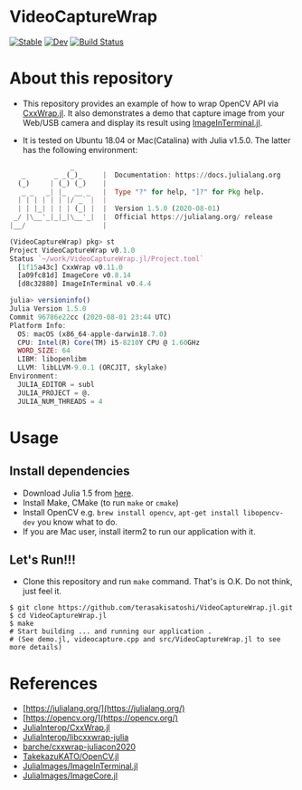 # VideoCaptureWrap

[![Stable](https://img.shields.io/badge/docs-stable-blue.svg)](https://terasakisatoshi.github.io/VideoCaptureWrap.jl/stable)
[![Dev](https://img.shields.io/badge/docs-dev-blue.svg)](https://terasakisatoshi.github.io/VideoCaptureWrap.jl/dev)
[![Build Status](https://github.com/terasakisatoshi/VideoCaptureWrap.jl/workflows/CI/badge.svg)](https://github.com/terasakisatoshi/VideoCaptureWrap.jl/actions)

# About this repository

- This repository provides an example of how to wrap OpenCV API via [CxxWrap.jl](https://github.com/JuliaInterop/CxxWrap.jl). 
It also demonstrates a demo that capture image from your Web/USB camera and display its result using [ImageInTerminal.jl](https://github.com/JuliaImages/ImageInTerminal.jl).

- It is tested on Ubuntu 18.04 or Mac(Catalina) with Julia v1.5.0. The latter has the following environment: 

```julia
               _
   _       _ _(_)_     |  Documentation: https://docs.julialang.org
  (_)     | (_) (_)    |
   _ _   _| |_  __ _   |  Type "?" for help, "]?" for Pkg help.
  | | | | | | |/ _` |  |
  | | |_| | | | (_| |  |  Version 1.5.0 (2020-08-01)
 _/ |\__'_|_|_|\__'_|  |  Official https://julialang.org/ release
|__/                   |

(VideoCaptureWrap) pkg> st
Project VideoCaptureWrap v0.1.0
Status `~/work/VideoCaptureWrap.jl/Project.toml`
  [1f15a43c] CxxWrap v0.11.0
  [a09fc81d] ImageCore v0.8.14
  [d8c32880] ImageInTerminal v0.4.4

julia> versioninfo()
Julia Version 1.5.0
Commit 96786e22cc (2020-08-01 23:44 UTC)
Platform Info:
  OS: macOS (x86_64-apple-darwin18.7.0)
  CPU: Intel(R) Core(TM) i5-8210Y CPU @ 1.60GHz
  WORD_SIZE: 64
  LIBM: libopenlibm
  LLVM: libLLVM-9.0.1 (ORCJIT, skylake)
Environment:
  JULIA_EDITOR = subl
  JULIA_PROJECT = @.
  JULIA_NUM_THREADS = 4
```

# Usage

## Install dependencies

- Download Julia 1.5 from [here](https://julialang.org/downloads/).
- Install Make, CMake (to run `make` or `cmake`)
- Install OpenCV e.g. `brew install opencv`, `apt-get install libopencv-dev` you know what to do.
- If you are Mac user, install iterm2 to run our application with it.

## Let's Run!!!

- Clone this repository and run `make` command. That's is O.K. Do not think, just feel it.

```console
$ git clone https://github.com/terasakisatoshi/VideoCaptureWrap.jl.git
$ cd VideoCaptureWrap.jl
$ make
# Start building ... and running our application .
# (See demo.jl, videocapture.cpp and src/VideoCaptureWrap.jl to see more details)
```

# References

- [https://julialang.org/](https://julialang.org/)
- [https://opencv.org/](https://opencv.org/)
- [JuliaInterop/CxxWrap.jl](https://github.com/JuliaInterop/CxxWrap.jl)
- [JuliaInterop/libcxxwrap-julia](https://github.com/JuliaInterop/libcxxwrap-julia)
- [barche/cxxwrap-juliacon2020](https://github.com/barche/cxxwrap-juliacon2020)
- [TakekazuKATO/OpenCV.jl](https://github.com/TakekazuKATO/OpenCV.jl)
- [JuliaImages/ImageInTerminal.jl](https://github.com/JuliaImages/ImageInTerminal.jl)
- [JuliaImages/ImageCore.jl](https://github.com/JuliaImages/ImageCore.jl)

